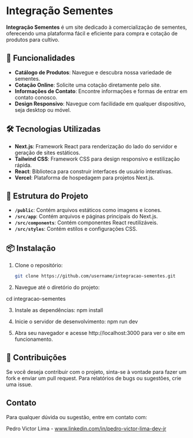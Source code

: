 # Integração Sementes 

**Integração Sementes** é um site dedicado à comercialização de sementes, oferecendo uma plataforma fácil e eficiente para compra e cotação de produtos para cultivo. 

## 🚀 Funcionalidades

- **Catálogo de Produtos**: Navegue e descubra nossa variedade de sementes.
- **Cotação Online**: Solicite uma cotação diretamente pelo site.
- **Informações de Contato**: Encontre informações e formas de entrar em contato conosco.
- **Design Responsivo**: Navegue com facilidade em qualquer dispositivo, seja desktop ou móvel.

## 🛠 Tecnologias Utilizadas

- **Next.js**: Framework React para renderização do lado do servidor e geração de sites estáticos.
- **Tailwind CSS**: Framework CSS para design responsivo e estilização rápida.
- **React**: Biblioteca para construir interfaces de usuário interativas.
- **Vercel**: Plataforma de hospedagem para projetos Next.js.

## 📁 Estrutura do Projeto

- **`/public`**: Contém arquivos estáticos como imagens e ícones.
- **`/src/app`**: Contém arquivos e páginas principais do Next.js.
- **`/src/components`**: Contém componentes React reutilizáveis.
- **`/src/styles`**: Contém estilos e configurações CSS.

## 📦 Instalação

1. Clone o repositório:

   ```bash
   git clone https://github.com/username/integracao-sementes.git

2. Navegue até o diretório do projeto:

  cd integracao-sementes

3. Instale as dependências:
  npm install

4. Inicie o servidor de desenvolvimento:
  npm run dev

5. Abra seu navegador e acesse http://localhost:3000 para ver o site em funcionamento.


## 📝 Contribuições
Se você deseja contribuir com o projeto, sinta-se à vontade para fazer um fork e enviar um pull request. Para relatórios de bugs ou sugestões, crie uma issue.

## Contato
Para qualquer dúvida ou sugestão, entre em contato com:

Pedro Victor Lima - www.linkedin.com/in/pedro-victor-lima-dev-jr

